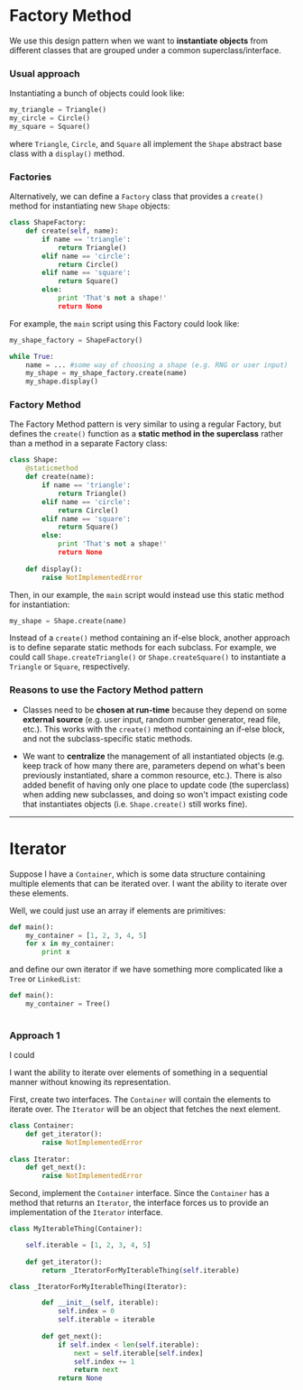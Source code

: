 # Factory Method

We use this design pattern when we want to **instantiate objects** from different classes that are grouped under a common superclass/interface.

### Usual approach

Instantiating a bunch of objects could look like:

```python
my_triangle = Triangle()
my_circle = Circle()
my_square = Square()
```
where `Triangle`, `Circle`, and `Square` all implement the `Shape` abstract base class with a `display()` method.

### Factories

Alternatively, we can define a `Factory` class that provides a `create()` method for instantiating new `Shape` objects:

```python
class ShapeFactory:
    def create(self, name):
        if name == 'triangle':
            return Triangle()
        elif name == 'circle':
            return Circle()
        elif name == 'square':
            return Square()
        else:
            print 'That's not a shape!'
            return None
```

For example, the `main` script using this Factory could look like:

```python
my_shape_factory = ShapeFactory()

while True:
    name = ... #some way of choosing a shape (e.g. RNG or user input)
    my_shape = my_shape_factory.create(name)
    my_shape.display()
```

### Factory Method

The Factory Method pattern is very similar to using a regular Factory, but defines the `create()` function as a **static method in the superclass** rather than a method in a separate Factory class:

```python
class Shape:
    @staticmethod
    def create(name):
        if name == 'triangle':
            return Triangle()
        elif name == 'circle':
            return Circle()
        elif name == 'square':
            return Square()
        else:
            print 'That's not a shape!'
            return None
    
    def display():
        raise NotImplementedError
```

Then, in our example, the `main` script would instead use this static method for instantiation:

```python
my_shape = Shape.create(name)
```

Instead of a `create()` method containing an if-else block, another approach is to define separate static methods for each subclass.  For example, we could call `Shape.createTriangle()` or `Shape.createSquare()` to instantiate a `Triangle` or `Square`, respectively.

### Reasons to use the Factory Method pattern

- Classes need to be **chosen at run-time** because they depend on some **external source** (e.g. user input, random number generator, read file, etc.).  This works with the `create()` method containing an if-else block, and not the subclass-specific static methods.

- We want to **centralize** the management of all instantiated objects (e.g. keep track of how many there are, parameters depend on what's been previously instantiated, share a common resource, etc.).  There is also added benefit of having only one place to update code (the superclass) when adding new subclasses, and doing so won't impact existing code that instantiates objects (i.e. `Shape.create()` still works fine).


<hr>



# Iterator
Suppose I have a `Container`, which is some data structure containing multiple elements that can be iterated over.  I want the ability to iterate over these elements.

Well, we could just use an array if elements are primitives:

```python
def main():
    my_container = [1, 2, 3, 4, 5]
    for x in my_container:
        print x
```

and define our own iterator if we have something more complicated like a `Tree` or `LinkedList`:

```python
def main():
    my_container = Tree()
    
```


### Approach 1

I could 




I want the ability to iterate over elements of something in a sequential manner without knowing its representation.

First, create two interfaces.  The `Container` will contain the elements to iterate over.  The `Iterator` will be an object that fetches the next element.

```python
class Container:
    def get_iterator():
        raise NotImplementedError
        
class Iterator:
    def get_next():
        raise NotImplementedError
```

Second, implement the `Container` interface.  Since the `Container` has a method that returns an `Iterator`, the interface forces us to provide an implementation of the `Iterator` interface.

```python
class MyIterableThing(Container):

    self.iterable = [1, 2, 3, 4, 5]
    
    def get_iterator():
        return _IteratorForMyIterableThing(self.iterable)

class _IteratorForMyIterableThing(Iterator):

        def __init__(self, iterable):
            self.index = 0
            self.iterable = iterable
    
        def get_next():
            if self.index < len(self.iterable):
                next = self.iterable[self.index]
                self.index += 1
                return next
            return None
```


